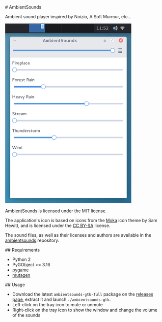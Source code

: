 # AmbientSounds

Ambient sound player inspired by Noizio, A Soft Murmur, etc...

![AmbientSounds screenshot](screenshot.png)

AmbientSounds is licensed under the MIT license.

The application's icon is based on icons from the [Moka](http://snwh.org/moka/>) icon theme by
Sam Hewitt, and is licensed under the
[CC BY-SA](http://creativecommons.org/licenses/by-sa/4.0/legalcode) license.

The sound files, as well as their licenses and authors are available in the
[ambientsounds](https://github.com/Muges/ambientsounds) repository.

## Requirements

 - Python 2
 - PyGObject >= 3.16
 - [pygame](http://www.pygame.org/)
 - [mutagen](https://bitbucket.org/lazka/mutagen)

## Usage

 - Download the latest `ambientsounds-gtk-full` package on the
   [releases page](https://github.com/Muges/ambientsounds-gtk/releases), extract it and launch
   `./ambientsounds-gtk`.
 - Left-click on the tray icon to mute or unmute
 - Right-click on the tray icon to show the window and change the volume of the sounds
